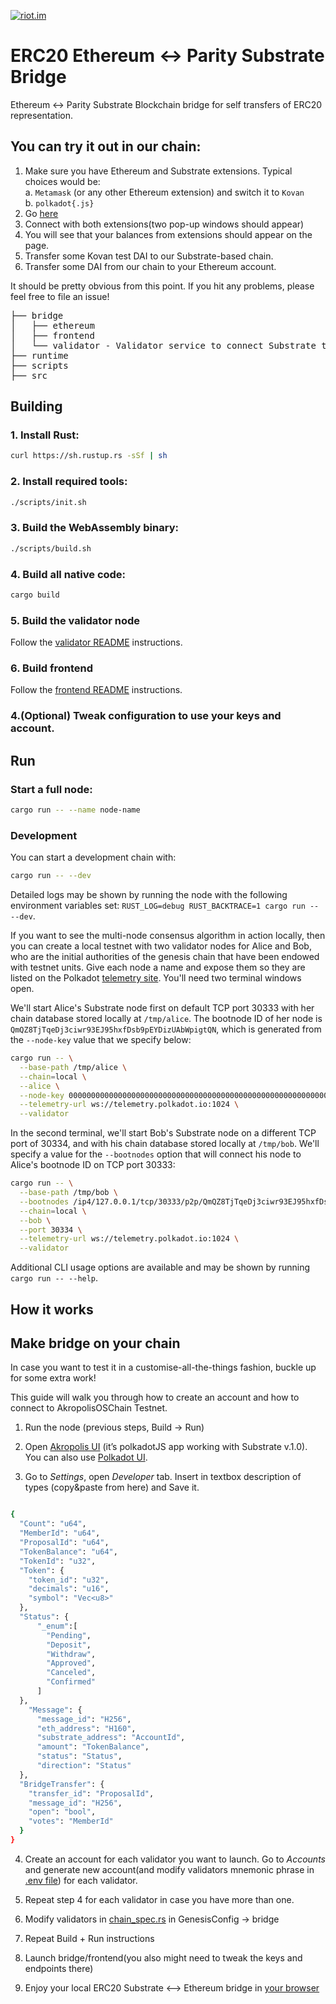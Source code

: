 [![riot.im](https://img.shields.io/badge/riot.im-join%20chat-green.svg)](https://riot.im/app/#/room/#akropolis:matrix.org)

# ERC20 Ethereum  <-> Parity Substrate Bridge
Ethereum <-> Parity Substrate Blockchain bridge for self transfers of ERC20 representation.

## You can try it out in our chain:
1. Make sure you have Ethereum and Substrate extensions. Typical choices would be:
  <br>a. `Metamask` (or any other Ethereum extension) and switch it to `Kovan`
  <br>b. `polkadot{.js}`
2. Go [here](https://polkadai-bridge.akropolis.io/)
3. Connect with both extensions(two pop-up windows should appear)
4. You will see that your balances from extensions should appear on the page.
5. Transfer some Kovan test DAI to our Substrate-based chain.
6. Transfer some DAI from our chain to your Ethereum account.

It should be pretty obvious from this point.
If you hit any problems, please feel free to file an issue!

<pre>
├── bridge
│   ├── ethereum
│   ├── frontend
│   └── validator - Validator service to connect Substrate to Ethereum.
├── runtime
├── scripts
├── src
</pre>

## Building

### 1. Install Rust:

```bash
curl https://sh.rustup.rs -sSf | sh
```

### 2. Install required tools:

```bash
./scripts/init.sh
```

### 3. Build the WebAssembly binary:

```bash
./scripts/build.sh
```

### 4. Build all native code:

```bash
cargo build
```

### 5. Build the validator node

Follow the [validator README](https://github.com/akropolisio/erc20-substrate-bridge/blob/master/bridge/validator/README.md) instructions.

### 6. Build frontend

Follow the [frontend README](https://github.com/akropolisio/erc20-substrate-bridge/blob/master/bridge/frontend/README.md) instructions.

### 4.(Optional) Tweak configuration to use your keys and account.

## Run

### Start a full node:

```bash
cargo run -- --name node-name
```



### Development

You can start a development chain with:

```bash
cargo run -- --dev
```

Detailed logs may be shown by running the node with the following environment variables set: `RUST_LOG=debug RUST_BACKTRACE=1 cargo run -- --dev`.

If you want to see the multi-node consensus algorithm in action locally, then you can create a local testnet with two validator nodes for Alice and Bob, who are the initial authorities of the genesis chain that have been endowed with testnet units. Give each node a name and expose them so they are listed on the Polkadot [telemetry site](https://telemetry.polkadot.io/#/Local%20Testnet). You'll need two terminal windows open.

We'll start Alice's Substrate node first on default TCP port 30333 with her chain database stored locally at `/tmp/alice`. The bootnode ID of her node is `QmQZ8TjTqeDj3ciwr93EJ95hxfDsb9pEYDizUAbWpigtQN`, which is generated from the `--node-key` value that we specify below:

```bash
cargo run -- \
  --base-path /tmp/alice \
  --chain=local \
  --alice \
  --node-key 0000000000000000000000000000000000000000000000000000000000000001 \
  --telemetry-url ws://telemetry.polkadot.io:1024 \
  --validator
```

In the second terminal, we'll start Bob's Substrate node on a different TCP port of 30334, and with his chain database stored locally at `/tmp/bob`. We'll specify a value for the `--bootnodes` option that will connect his node to Alice's bootnode ID on TCP port 30333:

```bash
cargo run -- \
  --base-path /tmp/bob \
  --bootnodes /ip4/127.0.0.1/tcp/30333/p2p/QmQZ8TjTqeDj3ciwr93EJ95hxfDsb9pEYDizUAbWpigtQN \
  --chain=local \
  --bob \
  --port 30334 \
  --telemetry-url ws://telemetry.polkadot.io:1024 \
  --validator
```

Additional CLI usage options are available and may be shown by running `cargo run -- --help`.


## How it works

## Make bridge on your chain
In case you want to test it in a customise-all-the-things fashion, buckle up for some extra work!

This guide will walk you through how to create an account and how to connect to AkropolisOSChain Testnet.
1) Run the node (previous steps, Build -> Run)

2) Open [Akropolis UI](https://wallet.akropolis.io) (it’s polkadotJS app working with Substrate v.1.0). You can also use [Polkadot UI](https://polkadot.js.org/apps/#/explorer).

3) Go to *Settings*, open *Developer* tab. Insert in textbox description of types (copy&paste from here) and Save it.


```bash

{
  "Count": "u64",
  "MemberId": "u64",
  "ProposalId": "u64",
  "TokenBalance": "u64",
  "TokenId": "u32",
  "Token": {
    "token_id": "u32",
    "decimals": "u16",
    "symbol": "Vec<u8>"
  },
  "Status": {
      "_enum":[
        "Pending",
        "Deposit",
        "Withdraw",
        "Approved",
        "Canceled",
        "Confirmed"
      ]
  },
    "Message": {
      "message_id": "H256",
      "eth_address": "H160",
      "substrate_address": "AccountId",
      "amount": "TokenBalance",
      "status": "Status",
      "direction": "Status"
  },
  "BridgeTransfer": {
    "transfer_id": "ProposalId",
    "message_id": "H256",
    "open": "bool",
    "votes": "MemberId"
  }
}

```

4) Create an account for each validator you want to launch. 
Go to *Accounts* and generate new account(and modify validators mnemonic phrase in [ .env file](https://github.com/akropolisio/erc20-substrate-bridge/blob/master/bridge/validator/.env.example)) for each validator.

5) Repeat step 4 for each validator in case you have more than one.

6) Modify validators in [chain_spec.rs](https://github.com/akropolisio/erc20-substrate-bridge/blob/master/src/chain_spec.rs) in GenesisConfig -> bridge

7) Repeat Build + Run instructions 

8) Launch bridge/frontend(you also might need to tweak the keys and endpoints there)

9) Enjoy your local ERC20 Substrate <--> Ethereum bridge in [your browser](http://localhost:1234/)


